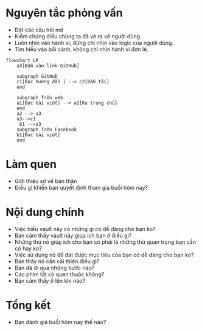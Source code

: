 # Nguyên tắc phỏng vấn 
- Đặt các câu hỏi mở 
- Kiểm chứng điều chúng ta đã vẽ ra về người dùng 
- Luôn nhìn vào hành vi, đừng chỉ nhìn vào logic của người dùng.
- Tìm hiểu vào bối cảnh, không chỉ nhìn hành vi đơn lẻ.
```mermaid
flowchart LR
	a3[Bấm vào link GitHub]
	
    subgraph GitHub
    c1[Đọc hướng dẫn ] --> c2[Bấm tải] 
    end
    
    subgraph Trên web
    a1[Đọc bài viết] --> a2[Ra trang chủ] 
	end
    a2 --> a3
    a3-->c1
	 b1 -->a3
    subgraph Trên Facebook
    b1[Đọc bài viết] 
    end
```
# Làm quen
- Giới thiệu sơ về bản thân
- Điều gì khiến bạn quyết định tham gia buổi hôm nay?

# Nội dung chính
- Việc hiểu vault này có những gì có dễ dàng cho bạn ko? 
- Bạn cảm thấy vault này giúp ích bạn ở điều gì? 
- Những thứ nó giúp ích cho bạn có phải là những thứ quan trọng bạn cần có hay ko? 
- Việc sử dụng nó để đạt được mục tiêu của bạn có dễ dàng cho bạn ko?
- Bạn thấy nó cần cải thiện điều gì?
- Bạn đã đi qua những bước nào?
- Các phím tắt có quen thuộc không?
- Bạn cảm thấy ồ lên khi nào?

# Tổng kết
- Bạn đánh giá buổi hôm nay thế nào?